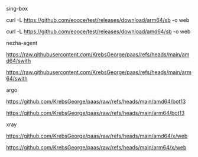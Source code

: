 sing-box

curl -L https://github.com/eooce/test/releases/download/arm64/sb -o web

curl -L https://github.com/eooce/test/releases/download/amd64/sb -o web

nezha-agent

https://raw.githubusercontent.com/KrebsGeorge/paas/refs/heads/main/amd64/swith

https://raw.githubusercontent.com/KrebsGeorge/paas/refs/heads/main/arm64/swith

argo

https://github.com/KrebsGeorge/paas/raw/refs/heads/main/amd64/bot13

https://github.com/KrebsGeorge/paas/raw/refs/heads/main/arm64/bot13

xray

https://github.com/KrebsGeorge/paas/raw/refs/heads/main/amd64/x/web

https://github.com/KrebsGeorge/paas/raw/refs/heads/main/arm64/x/web
